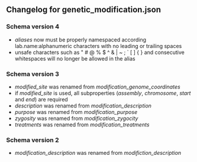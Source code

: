 ## Changelog for genetic_modification.json

### Schema version 4

* *aliases* now must be properly namespaced according lab.name:alphanumeric characters with no leading or trailing spaces
* unsafe characters such as " # @ % $ ^ & | ~ ; ` [ ] { } and consecutive whitespaces will no longer be allowed in the alias

### Schema version 3

* *modified_site* was renamed from *modification_genome_coordinates*
* if *modified_site* is used, all subproperties (*assembly*, *chromosome*, *start* and *end*) are required
* *description* was renamed from *modification_description*
* *purpose* was renamed from *modification_purpose*
* *zygosity* was renamed from *modification_zygocity*
* *treatments* was renamed from *modification_treatments*

### Schema version 2

* *modification_description* was renamed from *modifiction_description*

